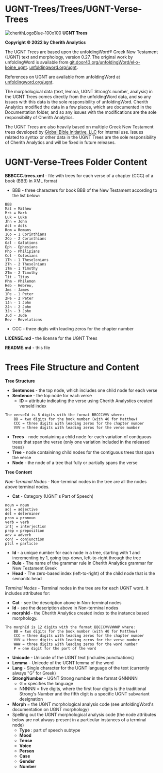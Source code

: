# UGNT-Trees/Trees/UGNT-Verse-Trees

![cherithLogoBlue-100x100](https://user-images.githubusercontent.com/105679741/190519269-28c4bc1c-fb8f-4c8f-b119-8aa8188c98d6.png)
**UGNT Trees**

**Copyright © 2022 by Cherith Analytics**

The UGNT Trees are based upon the unfoldingWord® Greek New Testament (UGNT) text and morphology, version 0.27. The original work by unfoldingWord is available from [git.door43.org/unfoldingWord/el-x-koine_ugnt](https://git.door43.org/unfoldingWord/el-x-koine_ugnt). [unfoldingword.org/ugnt](https://www.unfoldingword.org/ugnt).

References on UGNT are available from unfoldingWord at [unfoldingword.org/ugnt](https://www.unfoldingword.org/ugnt).

The morphological data (text, lemma, UGNT Strong's number, analysis) in the UGNT Trees comes directly from the unfoldingWord data, and so any issues with this data is the sole responsibility of unfoldingWord.  Cherith Analytics modified the data in a few places, which are documented in the Documentation folder, and so any issues with the modifications are the sole responsibility of Cherith Analytics.

The UGNT Trees are also heavily based on multiple Greek New Testament trees developed by [Global Bible Initiative, LLC](https://www.gbi.llc) for internal use. Issues related to syntax or other data in the UGNT Trees are the sole responsibility of Cherith Analytics and will be fixed in future releases.

# UGNT-Verse-Trees Folder Content

**BBBCCC.trees.xml** - file with trees for each verse of a chapter (CCC) of a book (BBB) in XML format
  * BBB - three characters for book BBB of the New Testament according to the list below:
```
BBB
Mat = Mathew
Mrk = Mark
Luk = Luke
Jhn = John
Act = Acts
Rom = Romans
1Co = 1 Corinthians
2Co - 2 Corinthians
Gal - Galations
Eph - Ephesians
Php - Philipians
Col - Colosians
1Th - 1 Theselonians
2Th - 2 Thesolnians
1Tm - 1 Timothy
2Tm - 2 Timothy
Tit - Titus
Phm - Philemon
Heb - Hebrew,
Jms - James
1Pe - 1 Peter
2Pe - 2 Peter
1Jn - 1 John
2Jn - 2 John
3Jn - 3 John
Jud - Jude
Rev - Revelations
```
  * CCC - three digits with leading zeros for the chapter number

**LICENSE.md** - the license for the UGNT Trees

**README.md** - this file

# Trees File Structure and Content

**Tree Structure**

* **Sentences** - the top node, which includes one child node for each verse
* **Sentence** - the top node for each verse
  - **ID** = attribute indicating the verse using Cherith Analystics created verseId index
```
The verseId is 8 digits with the format BBCCCVVV where:
    BB = two digits for the book number (with 40 for Matthew)
    CCC = three digits with leading zeros for the chapter number
    VVV = three digits with leading zeros for the verse number
```
* **Trees** - node containing a child node for each variation of contiguous trees that span the verse (only one variation included in the released trees)
* **Tree** - node containinng child nodes for the contiguous trees that span the verse
* **Node** - the node of a tree that fully or partially spans the verse

**Tree Content**

*Non-Terminal Nodes* - Non-terminal nodes in the tree are all the nodes above terminal nodes.

* **Cat** - Category (UGNT's Part of Speech)
```
noun = noun
adj = adjective
det = determiner
pron = pronoun
verb = verb
intj = interjection
prep = preposition
adv = adverb
conj = conjunction
ptcl = particle
```
* **Id** - a unique number for each node in a tree, starting with 1 and incrementing by 1, going top-down, left-to-right through the tree
* **Rule** - The name of the grammar rule in Cherith Analytics grammar for New Testament Greek
* **Head** - The zero-based index (left-to-right) of the child node that is the semanitc head

*Terminal Nodes* - Terminal nodes in the tree are for each UGNT word. It includes attributes for:

* **Cat** - see the description above in Non-terminal nodes
* **Id** - see the description above in Non-terminal nodes
* **morphId** - the Cherith Analytics created index to the instance based morphology.
```
The morphId is 12 digits with the format BBCCCVVVWWWP where:
    BB = two digits for the book number (with 40 for Matthew)
    CCC = three digits with leading zeros for the chapter number
    VVV = three digits with leading zeros for the verse number
    WWW = three digits with leading zeros for the word number
    P = one digit for the part of the word
```
* **Unicode** - Unicode of the UGNT text (includes punctuations)
* **Lemma** - Unicode of the UGNT lemma of the word
* **Lang** - Single character for the UGNT language of the text (currently always "G" for Greek)
* **StrongNumber** - UGNT Strong number in the format GNNNNN
  - G = specifies the language
  - NNNNN = five digits, where the first four digits is the traditional Strong's Number and the fifth digit is a specific UGNT subvariant designation
* **Morph** = the UGNT morphological analysis code (see unfoldingWord's documentation on UGNT morphology)
* Spelling out the UGNT morphological analysis code (the node attributes below are not always present in a particular instances of a terminal node)
  - **Type** : part of speech subtype
  - **Mood**
  - **Tense**
  - **Voice**
  - **Person**
  - **Case**
  - **Gender**
  - **Number**
